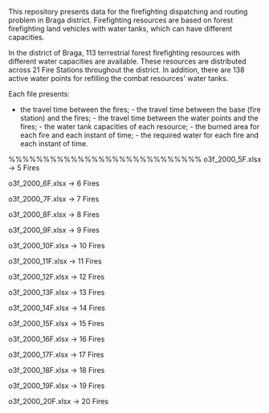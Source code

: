 This repository presents data for the firefighting dispatching and routing problem in Braga district.
Firefighting resources are based on forest firefighting land vehicles with water tanks, which can have different capacities. 

In the district of Braga, 113 terrestrial forest firefighting resources with different water capacities are available. These resources are distributed across 21 Fire Stations throughout the district. In addition, there are 138 active water points for refilling the combat resources' water tanks.

Each file presents:
- the travel time between the fires; - the travel time between the base (fire station) and the fires; - the travel time between the water points and the fires; - the water tank capacities of each resource; - the burned area for each fire and each instant of time; - the required water for each fire and each instant of time.
  
%%%%%%%%%%%%%%%%%%%%%%%%%%%% 
o3f_2000_5F.xlsx -> 5 Fires 

o3f_2000_6F.xlsx -> 6 Fires 

o3f_2000_7F.xlsx -> 7 Fires 

o3f_2000_8F.xlsx -> 8 Fires

o3f_2000_9F.xlsx -> 9 Fires 

o3f_2000_10F.xlsx -> 10 Fires

o3f_2000_11F.xlsx -> 11 Fires 

o3f_2000_12F.xlsx -> 12 Fires

o3f_2000_13F.xlsx -> 13 Fires 

o3f_2000_14F.xlsx -> 14 Fires

o3f_2000_15F.xlsx -> 15 Fires 

o3f_2000_16F.xlsx -> 16 Fires

o3f_2000_17F.xlsx -> 17 Fires 

o3f_2000_18F.xlsx -> 18 Fires

o3f_2000_19F.xlsx -> 19 Fires 

o3f_2000_20F.xlsx -> 20 Fires
